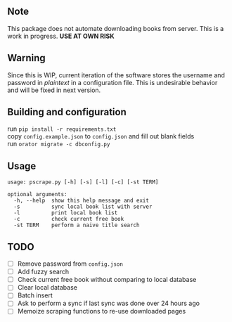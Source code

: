 ## Note
This package does not automate downloading books from server. This is a work in progress. **USE AT OWN RISK**

## Warning
Since this is WIP, current iteration of the software stores the username and password in *plaintext* in a configuration file. This is undesirable behavior and will be fixed in next version.

## Building and configuration
run `pip install -r requirements.txt`  
copy `config.example.json` to `config.json` and fill out blank fields  
run `orator migrate -c dbconfig.py`

## Usage
```
usage: pscrape.py [-h] [-s] [-l] [-c] [-st TERM]

optional arguments:
  -h, --help  show this help message and exit
  -s          sync local book list with server
  -l          print local book list
  -c          check current free book
  -st TERM    perform a naive title search
```

## TODO
- [ ] Remove password from `config.json`
- [ ] Add fuzzy search
- [ ] Check current free book without comparing to local database
- [ ] Clear local database
- [ ] Batch insert
- [ ] Ask to perform a sync if last sync was done over 24 hours ago
- [ ] Memoize scraping functions to re-use downloaded pages
